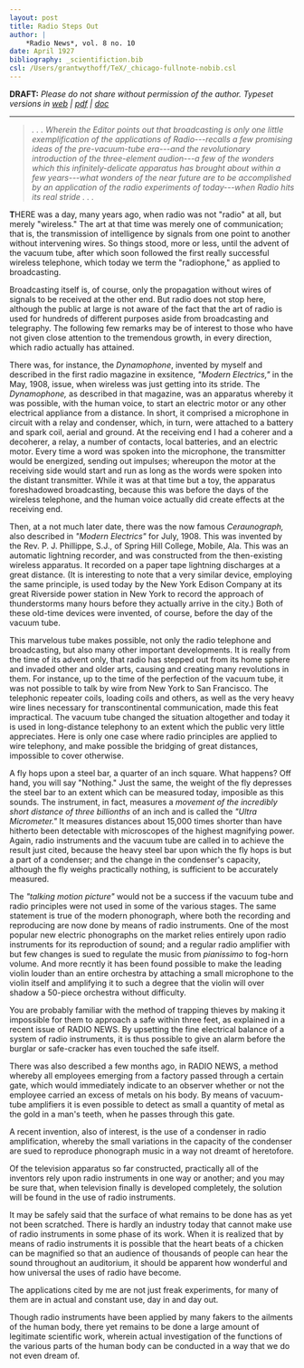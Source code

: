 ```yaml
---
layout: post
title: Radio Steps Out
author: |
    *Radio News*, vol. 8 no. 10
date: April 1927
bibliography: _scientifiction.bib
csl: /Users/grantwythoff/TeX/_chicago-fullnote-nobib.csl
---
```


**DRAFT:** *Please do not share without permission of the author. Typeset versions in  [web](http://gernsback.wythoff.net/192704_radio_steps_out.html) \| [pdf](https://github.com/gwijthoff/perversity_of_things/blob/gh-pages/typeset_drafts/192704_radio_steps_out.pdf?raw=true) \| [doc](https://github.com/gwijthoff/perversity_of_things/blob/gh-pages/typeset_drafts/192704_radio_steps_out.docx)*

* * * * * * * * 

> *. . . Wherein the Editor points out that broadcasting is only one little exemplification of the applications of Radio---recalls a few promising ideas of the pre-vacuum-tube era---and the revolutionary introduction of the three-element audion---a few of the wonders which this infinitely-delicate apparatus has brought about within a few years---what wonders of the near future are to be accomplished by an application of the radio experiments of today---when Radio hits its real stride . . .*

**T**HERE was a day, many years ago, when radio was not "radio" at all, but merely "wireless."  The art at that time was merely one of communication; that is, the transmission of intelligence by signals from one point to another without intervening wires.  So things stood, more or less, until the advent of the vacuum tube, after which soon followed the first really successful wireless telephone, which today we term the "radiophone," as applied to broadcasting.

Broadcasting itself is, of course, only the propagation without wires of signals to be received at the other end.  But radio does not stop here, although the public at large is not aware of the fact that the art of radio is used for hundreds of different purposes aside from broadcasting and telegraphy.  The following few remarks may be of interest to those who have not given close attention to the tremendous growth, in every direction, which radio actually has attained.

There was, for instance, the *Dynamophone*, invented by myself and described in the first radio magazine in exsitence, *"Modern Electrics,"* in the May, 1908, issue, when wireless was just getting into its stride.  The *Dynamophone,* as described in that magazine, was an apparatus whereby it was possible, with the human voice, to start an electric motor or any other electrical appliance from a distance.  In short, it comprised a microphone in circuit with a relay and condenser, which, in turn, were attached to a battery and spark coil, aerial and ground.  At the receiving end I had a coherer and a decoherer, a relay, a number of contacts, local batteries, and an electric motor.  Every time a word was spoken into the microphone, the transmitter would be energized, sending out impulses; whereupon the motor at the receiving side would start and run as long as the words were spoken into the distant transmitter.  While it was at that time but a toy, the apparatus foreshadowed broadcasting, because this was before the days of the wireless telephone, and the human voice actually did create effects at the receiving end.

Then, at a not much later date, there was the now famous *Ceraunograph,* also described in *"Modern Electrics"* for July, 1908.  This was invented by the Rev. P. J. Phillippe, S.J., of Spring Hill College, Mobile, Ala.  This was an automatic lightning recorder, and was constructed from the then-existing wireless apparatus.  It recorded on a paper tape lightning discharges at a great distance.  (It is interesting to note that a very similar device, employing the same principle, is used today by the New York Edison Company at its great Riverside power station in New York to record the approach of thunderstorms many hours before they actually arrive in the city.)  Both of these old-time devices were invented, of course, before the day of the vacuum tube.

This marvelous tube makes possible, not only the radio telephone and broadcasting, but also many other important developments.  It is really from the time of its advent only, that radio has stepped out from its home sphere and invaded other and older arts, causing and creating many revolutions in them.  For instance, up to the time of the perfection of the vacuum tube, it was not possible to talk by wire from New York to San Francisco.  The telephonic repeater coils, loading coils and others, as well as the very heavy wire lines necessary for transcontinental communication, made this feat impractical.  The vacuum tube changed the situation altogether and today it is used in long-distance telephony to an extent which the public very little appreciates.  Here is only one case where radio principles are applied to wire telephony, and make possible the bridging of great distances, impossible to cover otherwise.

A fly hops upon a steel bar, a quarter of an inch square.  What happens?  Off hand, you will say "Nothing."  Just the same, the weight of the fly depresses the steel bar to an extent which can be measured today, imposible as this sounds.  The instrument, in fact, measures a *movement of the incredibly short distance of three billionths* of an inch and is called the *"Ultra Micrometer."*  It measures distances about 15,000 times shorter than have hitherto been detectable with microscopes of the highest magnifying power.  Again, radio instruments and the vacuum tube are called in to achieve the result just cited, because the heavy steel bar upon which the fly hops is but a part of a condenser; and the change in the condenser's capacity, although the fly weighs practically nothing, is sufficient to be accurately measured.

The *"talking motion picture"* would not be a success if the vacuum tube and radio principles were not used in some of the various stages.  The same statement is true of the modern phonograph, where both the recording and reproducing are now done by means of radio instruments.  One of the most popular new electric phonographs on the market relies entirely upon radio instruments for its reproduction of sound; and a regular radio amplifier with but few changes is sued to regulate the music from *pianissimo* to fog-horn volume.  And more recntly it has been found possible to make the leading violin louder than an entire orchestra by attaching a small microphone to the violin itself and amplifying it to such a degree that the violin will over shadow a 50-piece orchestra without difficulty.

You are probably familiar with the method of trapping thieves by making it impossible for them to approach a safe within three feet, as explained in a recent issue of RADIO NEWS.  By upsetting the fine electrical balance of a system of radio instruments, it is thus possible to give an alarm before the burglar or safe-cracker has even touched the safe itself.

There was also described a few months ago, in RADIO NEWS, a method whereby all employees emerging from a factory passed through a certain gate, which would immediately indicate to an observer whether or not the employee carried an excess of metals on his body.  By means of vacuum-tube amplifiers it is even possible to detect as small a quantity of metal as the gold in a man's teeth, when he passes through this gate.

A recent invention, also of interest, is the use of a condenser in radio amplification, whereby the small variations in the capacity of the condenser are sued to reproduce phonograph music in a way not dreamt of heretofore.

Of the television apparatus so far constructed, practically all of the inventors rely upon radio instruments in one way or another; and you may be sure that, when television finally is developed completely, the solution will be found in the use of radio instruments.

It may be safely said that the surface of what remains to be done has as yet not been scratched.  There is hardly an industry today that cannot make use of radio instruments in some phase of its work.  When it is realized that by means of radio instruments it is possible that the heart beats of a chicken can be magnified so that an audience of thousands of people can hear the sound throughout an auditorium, it should be apparent how wonderful and how universal the uses of radio have become.

The applications cited by me are not just freak experiments, for many of them are in actual and constant use, day in and day out.

Though radio instruments have been applied by many fakers to the ailments of the human body, there yet remains to be done a large amount of legitimate scientific work, wherein actual investigation of the functions of the various parts of the human body can be conducted in a way that we do not even dream of.